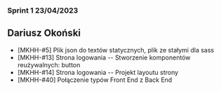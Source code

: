 ### Sprint 1 23/04/2023

## Dariusz Okoński

- [MKHH-#5] Plik json do textów statycznych, plik ze stałymi dla sass
- [MKHH-#13] Strona logowania -- Stworzenie komponentów reużywalnych: button
- [MKHH-#14] Strona logowania -- Projekt layoutu strony
- [MKHH-#40] Połączenie typów Front End z Back End